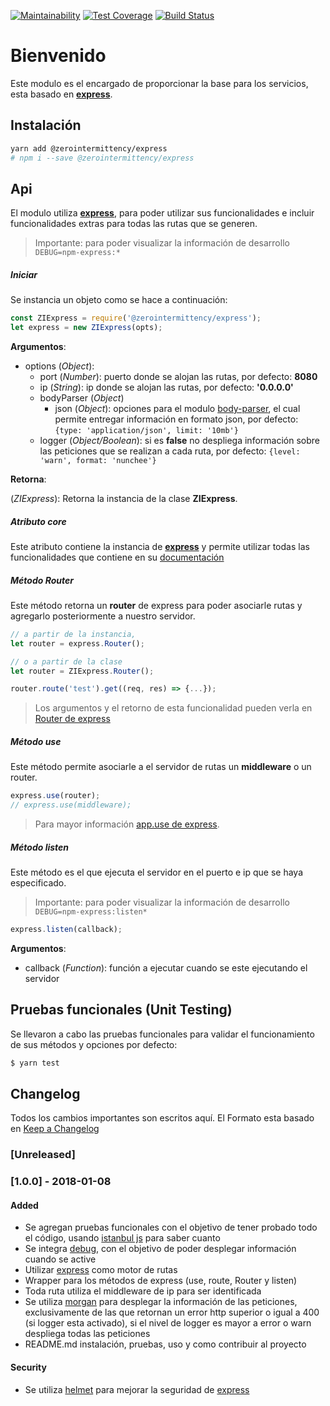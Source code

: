 [![Maintainability](https://api.codeclimate.com/v1/badges/c3afc1fac7199fbbc9d5/maintainability)](https://codeclimate.com/github/zerointermittency/express/maintainability)
[![Test Coverage](https://api.codeclimate.com/v1/badges/c3afc1fac7199fbbc9d5/test_coverage)](https://codeclimate.com/github/zerointermittency/express/test_coverage)
[![Build Status](https://travis-ci.org/zerointermittency/express.svg?branch=master)](https://travis-ci.org/zerointermittency/express)

# Bienvenido

Este modulo es el encargado de proporcionar la base para los servicios, esta basado en **[express][express]**.

## Instalación

```bash
yarn add @zerointermittency/express
# npm i --save @zerointermittency/express
```

## Api

El modulo utiliza **[express][express]**, para poder utilizar sus funcionalidades e incluir funcionalidades extras para todas las rutas que se generen.

> Importante: para poder visualizar la información de desarrollo ```DEBUG=npm-express:*```

##### Iniciar

Se instancia un objeto como se hace a continuación:

```javascript
const ZIExpress = require('@zerointermittency/express');
let express = new ZIExpress(opts);
```

**Argumentos**:

- options \(*Object*\):
    - port \(*Number*\): puerto donde se alojan las rutas, por defecto: **8080**
    - ip \(*String*\): ip donde se alojan las rutas, por defecto: **'0.0.0.0'**
    - bodyParser \(*Object*\)
        - json \(*Object*\): opciones para el modulo [body-parser][body-parser], el cual permite entregar información en formato json, por defecto: ```{type: 'application/json', limit: '10mb'}```
    - logger \(*Object/Boolean*\): si es **false** no despliega información sobre las peticiones que se realizan a cada ruta, por defecto: ```{level: 'warn', format: 'nunchee'}```

**Retorna**:

\(*ZIExpress*\): Retorna la instancia de la clase **ZIExpress**.

##### Atributo **core**

Este atributo contiene la instancia de **[express][express]** y permite utilizar todas las funcionalidades que contiene en su [documentación][docs-express]

##### Método **Router**

Este método retorna un **router** de express para poder asociarle rutas y agregarlo posteriormente a nuestro servidor.

```javascript
// a partir de la instancia,
let router = express.Router();

// o a partir de la clase
let router = ZIExpress.Router();

router.route('test').get((req, res) => {...});
```

> Los argumentos y el retorno de esta funcionalidad pueden verla en [Router de express][express-router]


##### Método **use**

Este método permite asociarle a el servidor de rutas un **middleware** o un router.

```javascript
express.use(router);
// express.use(middleware);
```

> Para mayor información [app.use de express][app-use].

##### Método **listen**

Este método es el que ejecuta el servidor en el puerto e ip que se haya especificado.

> Importante: para poder visualizar la información de desarrollo ```DEBUG=npm-express:listen*```

```javascript
express.listen(callback);
```

**Argumentos**:

- callback \(*Function*\): función a ejecutar cuando se este ejecutando el servidor


## Pruebas funcionales (Unit Testing)

Se llevaron a cabo las pruebas funcionales para validar el funcionamiento de sus métodos y opciones por defecto:

```bash
$ yarn test
```

## Changelog

Todos los cambios importantes son escritos aquí. El Formato esta basado en [Keep a Changelog](http://keepachangelog.com/es-ES/1.0.0/)

### [Unreleased]

### [1.0.0] - 2018-01-08
#### Added
- Se agregan pruebas funcionales con el objetivo de tener probado todo el código, usando [istanbul js][istanbul] para saber cuanto
- Se integra [debug][debug], con el objetivo de poder desplegar información cuando se active
- Utilizar [express][express] como motor de rutas
- Wrapper para los métodos de express (use, route, Router y listen)
- Toda ruta utiliza el middleware de ip para ser identificada
- Se utiliza [morgan][morgan] para desplegar la información de las peticiones, exclusivamente de las que retornan un error http superior o igual a 400 (si logger esta activado), si el nivel de logger es mayor a error o warn despliega todas las peticiones
- README.md instalación, pruebas, uso y como contribuir al proyecto

#### Security
- Se utiliza [helmet][helmet] para mejorar la seguridad de [express][express]

[helmet]: https://www.npmjs.com/package/helmet
[morgan]: https://www.npmjs.com/package/morgan
[express]: https://expressjs.com/
[body-parser]: https://www.npmjs.com/package/body-parser
[express-router]: https://expressjs.com/en/4x/api.html#express.router
[app-use]: https://expressjs.com/en/4x/api.html#app.use
[docs-express]: https://expressjs.com/en/4x/api.html
[dependency-versions]: https://yarnpkg.com/en/docs/dependency-versions#toc-semantic-versioning
[istanbul]: https://istanbul.js.org/
[debug]: https://www.npmjs.com/package/debug